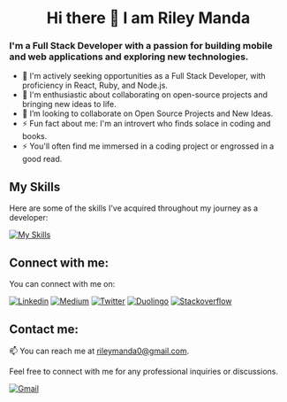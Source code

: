 <h1 align="center"><b>Hi there 👋 I am Riley Manda</b></h1>

<h3 align="left">I'm a Full Stack Developer with a passion for building mobile and web applications and exploring new technologies.</h3>


- 🔭 I'm actively seeking opportunities as a Full Stack Developer, with proficiency in React, Ruby, and Node.js.
- 🌱  I'm enthusiastic about collaborating on open-source projects and bringing new ideas to life.
- 👯 I’m looking to collaborate on Open Source Projects and New Ideas.
- ⚡ Fun fact about me: I'm an introvert who finds solace in coding and books.
- ⚡ You'll often find me immersed in a coding project or engrossed in a good read.

## My Skills
Here are some of the skills I've acquired throughout my journey as a developer:

[![My Skills](https://skillicons.dev/icons?i=js,html,css,nodejs,react,flutter,mongo,postgres,ruby,dart,java,php,python)](https://skillicons.dev)

## Connect with me:
You can connect with me on:

[![Linkedin](https://img.shields.io/badge/-LinkedIn-blue?style=flat&logo=Linkedin&logoColor=white)](https://www.linkedin.com/in/rileymanda/)
[![Medium](https://img.shields.io/badge/-Medium-blue?style=flat&logo=Medium&logoColor=white)](https://medium.com/@rileymanda)
[![Twitter](https://img.shields.io/badge/-Twitter-blue?style=flat&logo=Twitter&logoColor=white)](https://twitter.com/rileycodez)
[![Duolingo](https://img.shields.io/badge/-Duolingo-green?style=flat&logo=Duolingo&logoColor=white)](https://www.duolingo.com/profile/rileymanda0)
[![Stackoverflow](https://img.shields.io/badge/-Stackoverflow-blue?style=flat&logo=Stackoverflow&logoColor=white)](https://stackoverflow.com/users/6129553/rileymanda)

## Contact me:
📫 You can reach me at rileymanda0@gmail.com.

Feel free to connect with me for any professional inquiries or discussions.

[![Gmail](https://img.shields.io/badge/-Gmail-red?style=flat&logo=Gmail&logoColor=white)](mailto:rileymanda@gmail.com)
